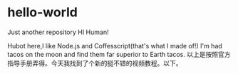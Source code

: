 # hello-world
Just another repository
HI Human!

Hubot here,I like Node.js and Coffesscript(that's what I made of!)
I'm had tacos on the moon and find them far superior to Earth tacos.
以上是按照官方指导手册弄得。今天我找到了个新的挺不错的视频教程。以下。
